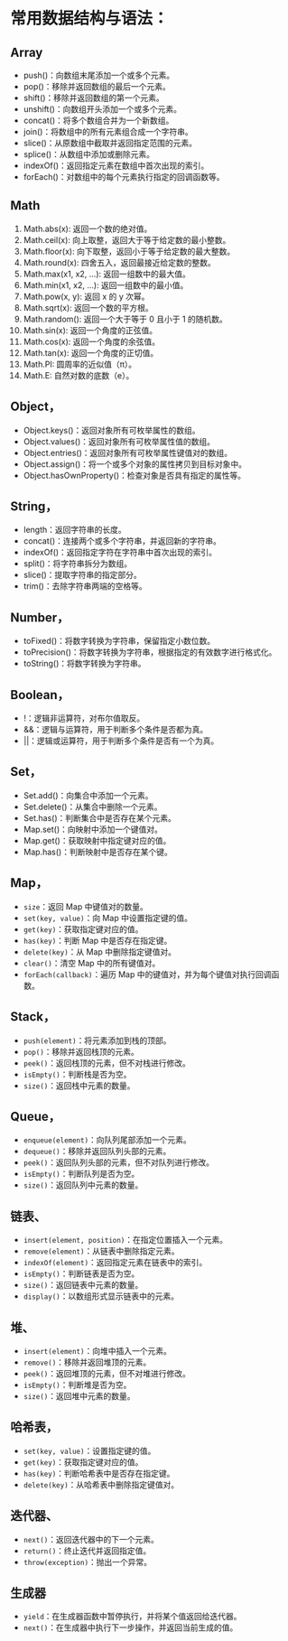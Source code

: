 # 常用数据结构与语法：

## Array

- push()：向数组末尾添加一个或多个元素。
- pop()：移除并返回数组的最后一个元素。
- shift()：移除并返回数组的第一个元素。
- unshift()：向数组开头添加一个或多个元素。
- concat()：将多个数组合并为一个新数组。
- join()：将数组中的所有元素组合成一个字符串。
- slice()：从原数组中截取并返回指定范围的元素。
- splice()：从数组中添加或删除元素。
- indexOf()：返回指定元素在数组中首次出现的索引。
- forEach()：对数组中的每个元素执行指定的回调函数等。

## Math

1. Math.abs(x): 返回一个数的绝对值。
2. Math.ceil(x): 向上取整，返回大于等于给定数的最小整数。
3. Math.floor(x): 向下取整，返回小于等于给定数的最大整数。
4. Math.round(x): 四舍五入，返回最接近给定数的整数。
5. Math.max(x1, x2, ...): 返回一组数中的最大值。
6. Math.min(x1, x2, ...): 返回一组数中的最小值。
7. Math.pow(x, y): 返回 x 的 y 次幂。
8. Math.sqrt(x): 返回一个数的平方根。
9. Math.random(): 返回一个大于等于 0 且小于 1 的随机数。
10. Math.sin(x): 返回一个角度的正弦值。
11. Math.cos(x): 返回一个角度的余弦值。
12. Math.tan(x): 返回一个角度的正切值。
13. Math.PI: 圆周率的近似值（π）。
14. Math.E: 自然对数的底数（e）。

## Object，

- Object.keys()：返回对象所有可枚举属性的数组。
- Object.values()：返回对象所有可枚举属性值的数组。
- Object.entries()：返回对象所有可枚举属性键值对的数组。
- Object.assign()：将一个或多个对象的属性拷贝到目标对象中。
- Object.hasOwnProperty()：检查对象是否具有指定的属性等。

## String，

- length：返回字符串的长度。
- concat()：连接两个或多个字符串，并返回新的字符串。
- indexOf()：返回指定字符在字符串中首次出现的索引。
- split()：将字符串拆分为数组。
- slice()：提取字符串的指定部分。
- trim()：去除字符串两端的空格等。



## Number，

- toFixed()：将数字转换为字符串，保留指定小数位数。
- toPrecision()：将数字转换为字符串，根据指定的有效数字进行格式化。
- toString()：将数字转换为字符串。

## Boolean，

- !：逻辑非运算符，对布尔值取反。
- &&：逻辑与运算符，用于判断多个条件是否都为真。
- ||：逻辑或运算符，用于判断多个条件是否有一个为真。

## Set，

- Set.add()：向集合中添加一个元素。
- Set.delete()：从集合中删除一个元素。
- Set.has()：判断集合中是否存在某个元素。
- Map.set()：向映射中添加一个键值对。
- Map.get()：获取映射中指定键对应的值。
- Map.has()：判断映射中是否存在某个键。

## Map，

- `size`：返回 Map 中键值对的数量。
- `set(key, value)`：向 Map 中设置指定键的值。
- `get(key)`：获取指定键对应的值。
- `has(key)`：判断 Map 中是否存在指定键。
- `delete(key)`：从 Map 中删除指定键值对。
- `clear()`：清空 Map 中的所有键值对。
- `forEach(callback)`：遍历 Map 中的键值对，并为每个键值对执行回调函数。

## Stack，

- `push(element)`：将元素添加到栈的顶部。
- `pop()`：移除并返回栈顶的元素。
- `peek()`：返回栈顶的元素，但不对栈进行修改。
- `isEmpty()`：判断栈是否为空。
- `size()`：返回栈中元素的数量。

## Queue，

- `enqueue(element)`：向队列尾部添加一个元素。
- `dequeue()`：移除并返回队列头部的元素。
- `peek()`：返回队列头部的元素，但不对队列进行修改。
- `isEmpty()`：判断队列是否为空。
- `size()`：返回队列中元素的数量。

## 链表、

- `insert(element, position)`：在指定位置插入一个元素。
- `remove(element)`：从链表中删除指定元素。
- `indexOf(element)`：返回指定元素在链表中的索引。
- `isEmpty()`：判断链表是否为空。
- `size()`：返回链表中元素的数量。
- `display()`：以数组形式显示链表中的元素。

## 堆、

- `insert(element)`：向堆中插入一个元素。
- `remove()`：移除并返回堆顶的元素。
- `peek()`：返回堆顶的元素，但不对堆进行修改。
- `isEmpty()`：判断堆是否为空。
- `size()`：返回堆中元素的数量。

## 哈希表，

- `set(key, value)`：设置指定键的值。
- `get(key)`：获取指定键对应的值。
- `has(key)`：判断哈希表中是否存在指定键。
- `delete(key)`：从哈希表中删除指定键值对。

## 迭代器、

- `next()`：返回迭代器中的下一个元素。
- `return()`：终止迭代并返回指定值。
- `throw(exception)`：抛出一个异常。

## 生成器

- `yield`：在生成器函数中暂停执行，并将某个值返回给迭代器。
- `next()`：在生成器中执行下一步操作，并返回当前生成的值。

